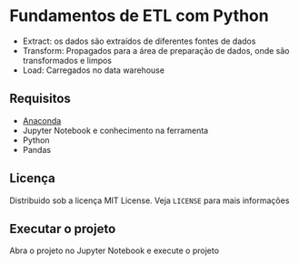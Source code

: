 # Fundamentos de ETL com Python
- Extract: os dados são extraídos de diferentes fontes de dados
- Transform: Propagados para a área de preparação de dados, onde são transformados e limpos
- Load: Carregados no data warehouse

## Requisitos
- [Anaconda](https://www.anaconda.com/products/individual)
- Jupyter Notebook e conhecimento na ferramenta
- Python
- Pandas

## Licença
Distribuido sob a licença MIT License. Veja `LICENSE` para mais informações

## Executar o projeto
Abra o projeto no Jupyter Notebook e execute o projeto
